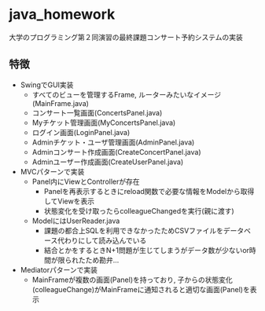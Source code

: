 # java_homework

大学のプログラミング第２同演習の最終課題コンサート予約システムの実装

## 特徴
- SwingでGUI実装
  - すべてのビューを管理するFrame, ルーターみたいなイメージ(MainFrame.java)
  - コンサート一覧画面(ConcertsPanel.java)
  - Myチケット管理画面(MyConcertsPanel.java)
  - ログイン画面(LoginPanel.java)
  - Adminチケット・ユーザ管理画面(AdminPanel.java)
  - Adminコンサート作成画面(CreateConcertPanel.java)
  - Adminユーザー作成画面(CreateUserPanel.java)
- MVCパターンで実装
  - Panel内にViewとControllerが存在
    - Panelを再表示するときにreload関数で必要な情報をModelから取得してViewを表示
    - 状態変化を受け取ったらcolleagueChangedを実行(親に渡す)
  - ModelにはUserReader.java
    - 課題の都合上SQLを利用できなかったためCSVファイルをデータベース代わりにして読み込んでいる
    - 結合とかをするときN+1問題が生じてしまうがデータ数が少ないor時間が限られたため勘弁...
- Mediatorパターンで実装
  - MainFrameが複数の画面(Panel)を持っており, 子からの状態変化(colleagueChange)がMainFrameに通知されると適切な画面(Panel)を表示
